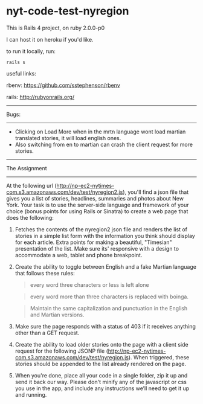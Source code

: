 nyt-code-test-nyregion
======================

This is Rails 4 project, on ruby 2.0.0-p0

I can host it on heroku if you'd like.

to run it locally, run:

	rails s

useful links:

rbenv: https://github.com/sstephenson/rbenv

rails: http://rubyonrails.org/


---------------------

Bugs:

---------------------

- Clicking on Load More when in the mrtn language wont load martian translated stories, it will load english ones.
- Also switching from en to martian can crash the client request for more stories.

---------------------

The Assignment

---------------------

At the following url (http://np-ec2-nytimes-com.s3.amazonaws.com/dev/test/nyregion2.js), you'll find a json file that gives you a list of stories, headlines, summaries and photos about New York. Your task is to use the server-side language and framework of your choice (bonus points for using Rails or Sinatra) to create a web page that does the following:

1. Fetches the contents of the nyregion2 json file and renders the list of stories in a simple list form with the information you think should display for each article. Extra points for making a beautiful, "Timesian" presentation of the list. Make sure its' responsive with a design to accommodate a web, tablet and phone breakpoint.


2.  Create the ability to toggle between English and a fake Martian language that follows these rules:

	> every word three characters or less is left alone

	> every word more than three characters is replaced with boinga.

	> Maintain the same capitalization and punctuation in the English and Martian versions.

3. Make sure the page responds with a status of 403 if it receives anything other than a GET request.

4. Create the ability to load older stories onto the page with a client side request for the following JSONP file (http://np-ec2-nytimes-com.s3.amazonaws.com/dev/test/nyregion.js).  When triggered, these stories should be appended to the list already rendered on the page.

5. When you're done, place all your code in a single folder, zip it up and send it back our way. Please don't minify any of the javascript or css you use in the app, and include any instructions we’ll need to get it up and running.
